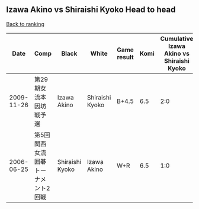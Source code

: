 ## Izawa Akino vs Shiraishi Kyoko Head to head

[Back to ranking](../../index.md)




| **Date** | **Comp** | **Black** | **White** | **Game result** | **Komi** | **Cumulative Izawa Akino vs Shiraishi Kyoko** | **Izawa Akino streak** | **Shiraishi Kyoko streak** | 
| --- | --- | --- | --- | --- | --- | --- | --- | --- |
| 2009-11-26 | 第29期女流本因坊戦予選 | Izawa Akino | Shiraishi Kyoko | B+4.5 | 6.5 | 2:0 | 2 | 0 | 
| 2006-06-25 | 第5回関西女流囲碁トーナメント2回戦 | Shiraishi Kyoko | Izawa Akino | W+R | 6.5 | 1:0 | 1 | 0 |




